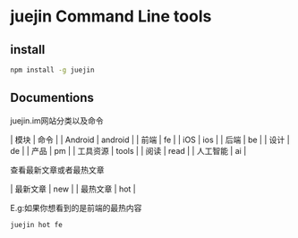 # juejin Command Line tools

## install

```bash
npm install -g juejin
```

## Documentions

juejin.im网站分类以及命令

|  模块  |  命令  |
|  Android  |  android  |
|  前端  |  fe  |
|  iOS  |  ios  |
|  后端  |  be  |
|  设计  |  de  |
|  产品  |  pm  |
|  工具资源  |  tools  |
|  阅读  |  read  |
|  人工智能  |  ai  |

查看最新文章或者最热文章

|  最新文章  |  new  |
|  最热文章  |  hot  |

E.g:如果你想看到的是前端的最热内容
```bash
juejin hot fe
```
